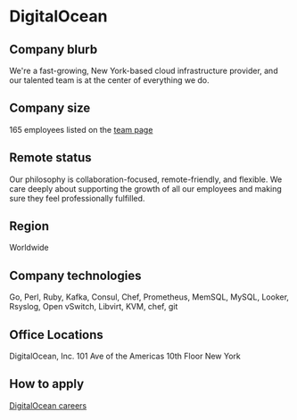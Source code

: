 # DigitalOcean

## Company blurb

We're a fast-growing, New York-based cloud infrastructure provider, and our talented team is at the center of everything we do.

## Company size

165 employees listed on the [team page](https://www.digitalocean.com/company/about/)

## Remote status

Our philosophy is collaboration-focused, remote-friendly, and flexible. We care deeply about supporting the growth of all our employees and making sure they feel professionally fulfilled.

## Region

Worldwide

## Company technologies

Go, Perl, Ruby, Kafka, Consul, Chef, Prometheus, MemSQL, MySQL, Looker, Rsyslog, Open vSwitch, Libvirt, KVM, chef, git

## Office Locations

DigitalOcean, Inc. 101 Ave of the Americas 10th Floor New York

## How to apply

[DigitalOcean careers](https://www.digitalocean.com/company/careers/)
